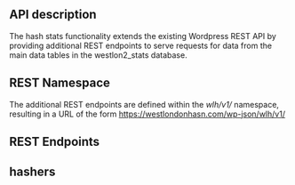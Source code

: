 


## API description
The hash stats functionality extends the existing Wordpress REST API by providing additional REST endpoints to serve requests for data from the main data tables in the westlon2_stats database.  

## REST Namespace
The additional REST endpoints are defined within the *wlh/v1/* namespace, resulting in a URL of the form 
https://westlondonhasn.com/wp-json/wlh/v1/

## REST Endpoints

## hashers

<!--stackedit_data:
eyJoaXN0b3J5IjpbMTAzNjIwMzU5MCwtMTQxMDUyMzkzMF19
-->